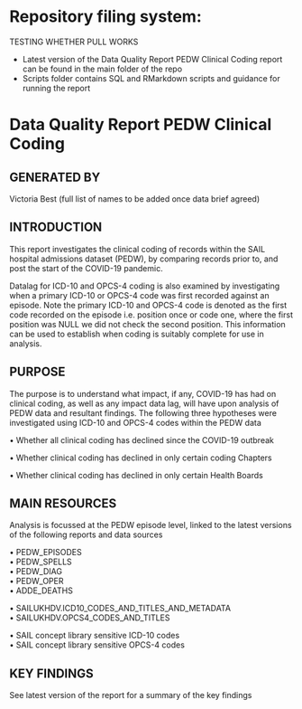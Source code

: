 # Repository filing system:

TESTING WHETHER PULL WORKS

- Latest version of the Data Quality Report PEDW Clinical Coding report can be found in the main folder of the repo
- Scripts folder contains SQL and RMarkdown scripts and guidance for running the report

# Data Quality Report PEDW Clinical Coding

## GENERATED BY

Victoria Best (full list of names to be added once data brief agreed)

## INTRODUCTION

This report investigates the clinical coding of records within the SAIL hospital admissions dataset (PEDW), by comparing records prior to, and post the start of the COVID-19 pandemic.

Datalag for ICD-10 and OPCS-4 coding is also examined by investigating when a primary ICD-10 or OPCS-4 code was first recorded against an episode. Note the primary ICD-10 and OPCS-4 code is denoted as the first code recorded on the episode i.e. position once or code one, where the first position was NULL we did not check the second position.  This information can be used to establish when coding is suitably complete for use in analysis.


## PURPOSE

The purpose is to understand what impact, if any, COVID-19 has had on clinical coding, as well as any impact data lag, will have upon analysis of PEDW data and resultant findings. The following three hypotheses were investigated using ICD-10 and OPCS-4 codes within the PEDW data

•	Whether all clinical coding has declined since the COVID-19 outbreak

•	Whether clinical coding has declined in only certain coding Chapters

•	Whether clinical coding has declined in only certain Health Boards


## MAIN RESOURCES

Analysis is focussed at the PEDW episode level, linked to the latest versions of the following reports and data sources

• PEDW_EPISODES<br />
• PEDW_SPELLS<br />
• PEDW_DIAG<br />
• PEDW_OPER<br />
• ADDE_DEATHS<br />

• SAILUKHDV.ICD10_CODES_AND_TITLES_AND_METADATA<br />
• SAILUKHDV.OPCS4_CODES_AND_TITLES

• SAIL concept library sensitive ICD-10 codes<br />
• SAIL concept library sensitive OPCS-4 codes


## KEY FINDINGS

See latest version of the report for a summary of the key findings
